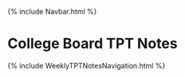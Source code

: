 {% include Navbar.html %}

# College Board TPT Notes #

{% include WeeklyTPTNotesNavigation.html %}
